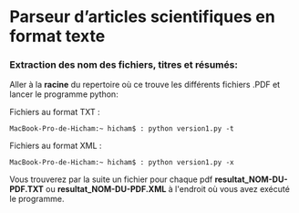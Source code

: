# Parseur d’articles scientifiques en format texte

### Extraction des nom des fichiers, titres et résumés:

Aller à la **racine** du repertoire où ce trouve les différents fichiers .PDF et lancer le programme python:

Fichiers au format TXT :
```console
MacBook-Pro-de-Hicham:~ hicham$ : python version1.py -t
```

Fichiers au format XML :
```console
MacBook-Pro-de-Hicham:~ hicham$ : python version1.py -x
```

Vous trouverez par la suite un fichier pour chaque pdf **resultat_NOM-DU-PDF.TXT** ou **resultat_NOM-DU-PDF.XML** à l'endroit où vous avez exécuté le programme.
